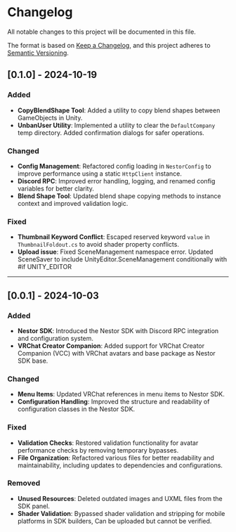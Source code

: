 # Changelog

All notable changes to this project will be documented in this file.

The format is based on [Keep a Changelog](https://keepachangelog.com/en/1.1.0/), and this project adheres to [Semantic Versioning](https://semver.org/spec/v2.0.0.html).

## [0.1.0] - 2024-10-19

### Added

- **CopyBlendShape Tool**: Added a utility to copy blend shapes between GameObjects in Unity.
- **UnbanUser Utility**: Implemented a utility to clear the `DefaultCompany` temp directory. Added confirmation dialogs for safer operations.

### Changed

- **Config Management**: Refactored config loading in `NestorConfig` to improve performance using a static `HttpClient` instance.
- **Discord RPC**: Improved error handling, logging, and renamed config variables for better clarity.
- **Blend Shape Tool**: Updated blend shape copying methods to instance context and improved validation logic.

### Fixed

- **Thumbnail Keyword Conflict**: Escaped reserved keyword `value` in `ThumbnailFoldout.cs` to avoid shader property conflicts.
- **Upload issue**: Fixed SceneManagement namespace error. Updated SceneSaver to include UnityEditor.SceneManagement conditionally with #if UNITY_EDITOR

---

## [0.0.1] - 2024-10-03

### Added

- **Nestor SDK**: Introduced the Nestor SDK with Discord RPC integration and configuration system.
- **VRChat Creator Companion**: Added support for VRChat Creator Companion (VCC) with VRChat avatars and base package as Nestor SDK base.

### Changed

- **Menu Items**: Updated VRChat references in menu items to Nestor SDK.
- **Configuration Handling**: Improved the structure and readability of configuration classes in the Nestor SDK.
  
### Fixed

- **Validation Checks**: Restored validation functionality for avatar performance checks by removing temporary bypasses.
- **File Organization**: Refactored various files for better readability and maintainability, including updates to dependencies and configurations.

### Removed

- **Unused Resources**: Deleted outdated images and UXML files from the SDK panel.
- **Shader Validation**: Bypassed shader validation and stripping for mobile platforms in SDK builders, Can be uploaded but cannot be verified.

